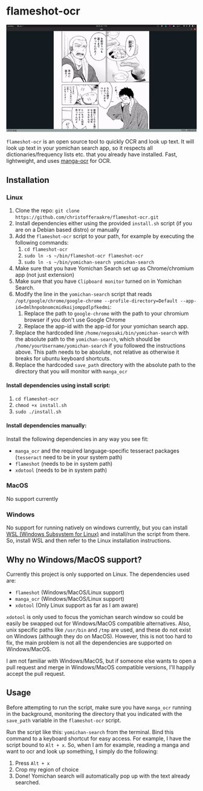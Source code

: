 # flameshot-ocr
![Demo showing flameshot-ocr in action](video/demo.gif)

`flameshot-ocr` is an open source tool to quickly OCR and look up
text. It will look up text in your yomichan search app, so it
respects all dictionaries/frequency lists etc. that you already have
installed. Fast, lightweight, and uses [manga-ocr](https://github.com/kha-white/manga-ocr)
for OCR.

## Installation
### Linux
1. Clone the repo: `git clone https://github.com/christofferaakre/flameshot-ocr.git`
2. Install dependencies either using the provided `install.sh` script
(if you are on a Debian based distro)
or manually
3. Add the `flameshot-ocr` script to your path, for example by
executing the following commands:
    1. `cd flameshot-ocr`
    2. `sudo ln -s ~/bin/flameshot-ocr flameshot-ocr`
    2. `sudo ln -s ~/bin/yomichan-search yomichan-search`
4. Make sure that you have Yomichan Search set up as  Chrome/chromium app (not just extension)
5. Make sure that you have `Clipboard monitor` turned on in Yomichan Search.
6. Modify the line in the `yomichan-search` script that reads<br>
    `/opt/google/chrome/google-chrome --profile-directory=Default --app-id=dmlhnpobnomcmidkoijomppdlpfkedmi`:
    1. Replace the path to `google-chrome` with the path to your chromium browser if you don't use Google Chrome
    2. Replace the app-id with the app-id for your yomichan search app.
7. Replace the hardcoded line `/home/negosaki/bin/yomichan-search` with the absolute
path to the `yomichan-search`, which should be `/home/yourUsername/yomichan-search`
if you followed the instructions above. This path needs to be absolute, not relative
    as otherwise it breaks for ubuntu keyboard shortcuts.
8. Replace the hardcoded `save_path` directory with the absolute path
to the directory that you will monitor with `manga_ocr`

#### Install dependencies using install script:
1. `cd flameshot-ocr`
2. `chmod +x install.sh`
3. `sudo ./install.sh`
#### Install dependencies manually:
Install the following dependencies in any way you see fit:
* `manga_ocr` and the required language-specific tesseract packages (`tesseract` need to be in your system path)
* `flameshot` (needs to be in system path)
* `xdotool` (needs to be in system path)
### MacOS
No support currently
### Windows
No support for running natively on windows currently,
but you can install [WSL (Windows Subsystem for Linux)](https://docs.microsoft.com/en-us/windows/wsl/install)
and install/run the script from there. So, install WSL and then
refer to the Linux installation instructions.
## Why no Windows/MacOS support?
Currently this project is only supported on Linux. The dependencies used are:
* `flameshot` (Windows/MacOS/Linux support)
* `manga_ocr` (Windows/MacOS/Linux support)
* `xdotool` (Only Linux support as far as I am aware)

`xdotool` is only used to focus the yomichan search window so could be
easily be swapped out for Windows/MacOS compatible alternatives.
Also, unix specific paths like `/usr/bin` and `/tmp` are used,
and these do not exist on Windows (although they do on MacOS). However,
this is not too hard to fix, the main problem is not all the dependencies are
supported on Windows/MacOS.

I am not familiar with Windows/MacOS, but if someone else
wants to open a pull request and merge in Windows/MacOS compatible versions,
I'll happily accept the pull request.

## Usage
Before attempting to run the script, make sure you have `manga_ocr`
running in the background, monitoring the directory that you indicated
with the `save_path` variable in the `flameshot-ocr` script.

Run the script like this: `yomichan-search` from the terminal. Bind
this command to a keyboard shortcut for easy access. For example,
I have the script bound to `Alt + x`. So, when I am for example,
reading a manga and want to ocr and look up something, I
simply do the following:
1. Press `Alt + x`
2. Crop my region of choice
3. Done! Yomichan search will automatically pop up with the text
already searched.
